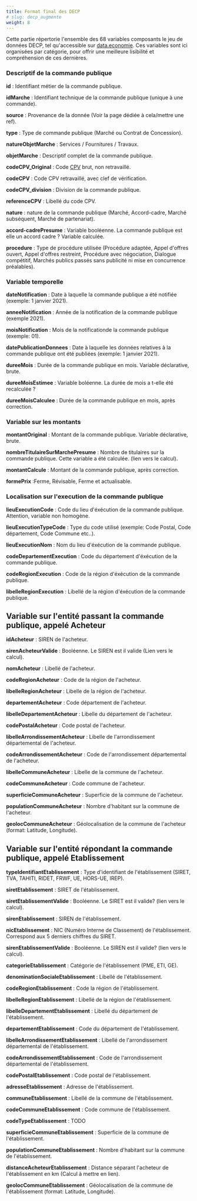 ```yaml
---
title: Format final des DECP
# slug: decp_augmente
weight: 8
---
```


Cette partie répertorie l'ensemble des 68 variables composants le jeu de données DECP, tel qu'accessible sur [data.economie](https://data.economie.gouv.fr/explore/dataset/decp_augmente/table/). Ces variables sont ici organisées par catégorie, pour offrir une meilleure lisibilité et compréhension de ces dernières. 

### Descriptif de la commande publique

**id**
: Identifiant métier de la commande publique.

**idMarche**
: Identifiant technique de la commande publique (unique à une commande).

**source**
: Provenance de la donnée (Voir la page dédiée à cela/mettre une ref).

**type**
: Type de commande publique (Marché ou Contrat de Concession).

**natureObjetMarche**
: Services / Fournitures / Travaux.

**objetMarche**
: Descriptif complet de la commande publique.

**codeCPV_Original**
: Code [CPV](https://simap.ted.europa.eu/fr/cpv) brut, non retravaillé.

**codeCPV**
: Code CPV retravaillé, avec clef de vérification.

**codeCPV_division**
: Division de la commande publique.

**referenceCPV**
: Libellé du code CPV.

**nature**
: nature de la commande publique (Marché, Accord-cadre, Marché subséquent, Marché de partenariat).

**accord-cadrePresume**
: Variable booléenne. La commande publique est elle un accord cadre ? Variable calculée.

**procedure**
: Type de procédure utilisée (Procédure adaptée, Appel d'offres ouvert, Appel d'offres restreint, Procédure avec négociation, Dialogue compétitif, Marchés publics passés sans publicité ni mise en concurrence préalables).


### Variable temporelle

**dateNotification**
: Date à laquelle la commande publique a été notifiée (exemple: 1 janvier 2021).

**anneeNotification**
: Année de la notification de la commande publique (exemple 2021).

**moisNotification**
: Mois de la notificationde la commande publique (exemple: 01).

**datePublicationDonnees**
: Date à laquelle les données relatives à la commande publique ont été publiées (exemple: 1 janvier 2021).

**dureeMois**
: Durée de la commande publique en mois. Variable déclarative, brute.

**dureeMoisEstimee**
: Variable boléenne. La durée de mois a t-elle été recalculée ?

**dureeMoisCalculee**
: Durée de la commande publique en mois, après correction.

 
### Variable sur les montants

**montantOriginal**
: Montant de la commande publique. Variable déclarative, brute.

**nombreTitulaireSurMarchePresume**
: Nombre de titulaires sur la commande publique. Cette variable a été calculée. (lien vers le calcul).

**montantCalcule**
: Montant de la commande publique, après correction.

**formePrix** :Ferme, Révisable, Ferme et actualisable.

 
### Localisation sur l'execution de la commande publique

**lieuExecutionCode**
: Code du lieu d'éxécution de la commande publique. Attention, variable non homogène.

**lieuExecutionTypeCode**
: Type du code utilisé (exemple: Code Postal, Code département, Code Commune etc..).

**lieuExecutionNom**
: Nom du lieu d'éxécution de la commande publique.

**codeDepartementExecution**
: Code du département d'éxécution de la commande publique.

**codeRegionExecution**
: Code de la région d'éxécution de la commande publique.

**libelleRegionExecution**
: Libellé de la région d'éxécution de la commande publique.


## Variable sur l'entité passant la commande publique, appelé Acheteur

**idAcheteur**
: SIREN de l'acheteur.

**sirenAcheteurValide**
: Booléenne. Le SIREN est il valide (Lien vers le calcul).

**nomAcheteur**
: Libellé de l'acheteur.

**codeRegionAcheteur**
: Code de la région de l'acheteur.

**libelleRegionAcheteur**
: Libelle de la région de l'acheteur.

**departementAcheteur**
: Code département de l'acheteur.

**libelleDepartementAcheteur**
: Libelle du département de l'acheteur.
 
**codePostalAcheteur**
: Code postal de l'acheteur.

**libelleArrondissementAcheteur**
: Libelle de l'arrondissement départemental de l'acheteur.

**codeArrondissementAcheteur**
: Code de l'arrondissement départemental de l'acheteur.

**libelleCommuneAcheteur**
: Libelle de la commune de l'acheteur.

**codeCommuneAcheteur**
: Code commune de l'acheteur.

**superficieCommuneAcheteur**
: Superficie de la commune de l'acheteur.

**populationCommuneAcheteur**
: Nombre d'habitant sur la commune de l'acheteur.

**geolocCommuneAcheteur**
: Géolocalisation de la commune de l'acheteur (format: Latitude, Longitude).
 

## Variable sur l'entité répondant la commande publique, appelé Etablissement

**typeIdentifiantEtablissement**
: Type d'identifiant de l'établissement (SIRET, TVA, TAHITI, RIDET, FRWF, UE, HORS-UE, IREP).

**siretEtablissement**
: SIRET de l'établissement.

**siretEtablissementValide**
: Booléenne. Le SIRET est il valide? (lien vers le calcul).

**sirenEtablissement**
: SIREN de l'établissement.

**nicEtablissement**
: NIC (Numéro Interne de Classement) de l'établissement. Correspond aux 5 derniers chiffres du SIRET.

**sirenEtablissementValide**
: Booléenne. Le SIREN est il valide? (lien vers le calcul).

**categorieEtablissement**
: Catégorie de l'établissement (PME, ETI, GE).

**denominationSocialeEtablissement**
: Libellé de l'établissement.

**codeRegionEtablissement**
: Code la région de l'établissement.
 
**libelleRegionEtablissement**
: Libellé de la région de l'établissement.

**libelleDepartementEtablissement**
: Libellé du département de l'établissement.

**departementEtablissement**
: Code du département de l'établissement.

**libelleArrondissementEtablissement**
: Libellé de l'arrondissement départemental de l'établissement.

**codeArrondissementEtablissement**
: Code de l'arrondissement départemental de l'établissement.

**codePostalEtablissement**
: Code postal de l'établissement.

**adresseEtablissement**
: Adresse de l'établissement.

**communeEtablissement**
: Libellé de la commune de l'établissement.

**codeCommuneEtablissement**
: Code commune de l'établissement.

**codeTypeEtablissement**
: TODO

**superficieCommuneEtablissement**
: Superficie de la commune de l'établissement.

**populationCommuneEtablissement**
: Nombre d'habitant sur la commune de l'établissement.

**distanceAcheteurEtablissement**
: Distance séparant l'acheteur de l'établissement en km (Calcul à mettre en lien).

**geolocCommuneEtablissement**
: Géolocalisation de la commune de l'établissement (format: Latitude, Longitude).
